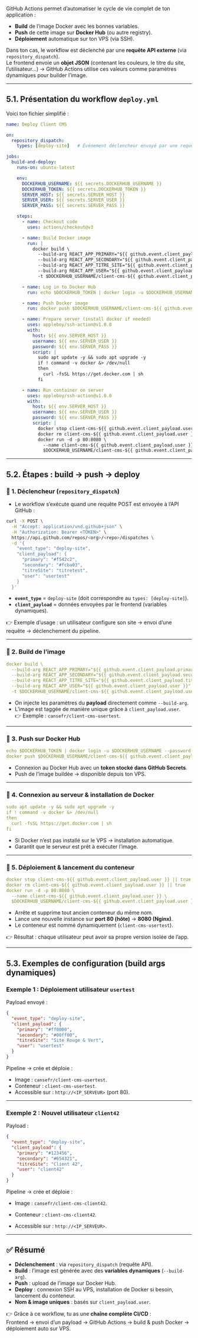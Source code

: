 

GitHub Actions permet d’automatiser le cycle de vie complet de ton application :

- **Build** de l’image Docker avec les bonnes variables.
- **Push** de cette image sur **Docker Hub** (ou autre registry).
- **Déploiement** automatique sur ton VPS (via SSH).
    

Dans ton cas, le workflow est déclenché par une **requête API externe** (via `repository_dispatch`).  
Le frontend envoie un **objet JSON** (contenant les couleurs, le titre du site, l’utilisateur…) → GitHub Actions utilise ces valeurs comme paramètres dynamiques pour builder l’image.

---

## 5.1. Présentation du workflow `deploy.yml`

Voici ton fichier simplifié :

```yaml
name: Deploy Client CMS

on:
  repository_dispatch:
    types: [deploy-site]   # Événement déclencheur envoyé par une requête POST à l’API GitHub

jobs:
  build-and-deploy:
    runs-on: ubuntu-latest

    env:
      DOCKERHUB_USERNAME: ${{ secrets.DOCKERHUB_USERNAME }}
      DOCKERHUB_TOKEN: ${{ secrets.DOCKERHUB_TOKEN }}
      SERVER_HOST: ${{ secrets.SERVER_HOST }}
      SERVER_USER: ${{ secrets.SERVER_USER }}
      SERVER_PASS: ${{ secrets.SERVER_PASS }}

    steps:
      - name: Checkout code
        uses: actions/checkout@v3

      - name: Build Docker image
        run: |
          docker build \
            --build-arg REACT_APP_PRIMARY="${{ github.event.client_payload.primary }}" \
            --build-arg REACT_APP_SECONDARY="${{ github.event.client_payload.secondary }}" \
            --build-arg REACT_APP_TITRE_SITE="${{ github.event.client_payload.titreSite }}" \
            --build-arg REACT_APP_USER="${{ github.event.client_payload.user }}" \
            -t $DOCKERHUB_USERNAME/client-cms-${{ github.event.client_payload.user }} .

      - name: Log in to Docker Hub
        run: echo $DOCKERHUB_TOKEN | docker login -u $DOCKERHUB_USERNAME --password-stdin

      - name: Push Docker image
        run: docker push $DOCKERHUB_USERNAME/client-cms-${{ github.event.client_payload.user }}

      - name: Prepare server (install docker if needed)
        uses: appleboy/ssh-action@v1.0.0
        with:
          host: ${{ env.SERVER_HOST }}
          username: ${{ env.SERVER_USER }}
          password: ${{ env.SERVER_PASS }}
          script: |
            sudo apt update -y && sudo apt upgrade -y
            if ! command -v docker &> /dev/null
            then
              curl -fsSL https://get.docker.com | sh
            fi

      - name: Run container on server
        uses: appleboy/ssh-action@v1.0.0
        with:
          host: ${{ env.SERVER_HOST }}
          username: ${{ env.SERVER_USER }}
          password: ${{ env.SERVER_PASS }}
          script: |
            docker stop client-cms-${{ github.event.client_payload.user }} || true
            docker rm client-cms-${{ github.event.client_payload.user }} || true
            docker run -d -p 80:8080 \
              --name client-cms-${{ github.event.client_payload.user }} \
              $DOCKERHUB_USERNAME/client-cms-${{ github.event.client_payload.user }}
```

---

## 5.2. Étapes : build → push → deploy

### 🔹 1. **Déclencheur (`repository_dispatch`)**

- Le workflow s’exécute quand une requête POST est envoyée à l’API GitHub :
    

```bash
curl -X POST \
  -H "Accept: application/vnd.github+json" \
  -H "Authorization: Bearer <TOKEN>" \
  https://api.github.com/repos/<org>/<repo>/dispatches \
  -d '{
    "event_type": "deploy-site",
    "client_payload": {
      "primary": "#f542c2",
      "secondary": "#fcba03",
      "titreSite": "titretest",
      "user": "usertest"
    }
  }'
```

- **`event_type`** = `deploy-site` (doit correspondre au `types: [deploy-site]`).
- **`client_payload`** = données envoyées par le frontend (variables dynamiques).
    

👉 Exemple d’usage : un utilisateur configure son site → envoi d’une requête → déclenchement du pipeline.

---

### 🔹 2. **Build de l’image**

```yaml
docker build \
  --build-arg REACT_APP_PRIMARY="${{ github.event.client_payload.primary }}" \
  --build-arg REACT_APP_SECONDARY="${{ github.event.client_payload.secondary }}" \
  --build-arg REACT_APP_TITRE_SITE="${{ github.event.client_payload.titreSite }}" \
  --build-arg REACT_APP_USER="${{ github.event.client_payload.user }}" \
  -t $DOCKERHUB_USERNAME/client-cms-${{ github.event.client_payload.user }} .
```

- On injecte les paramètres du **payload** directement comme `--build-arg`.
- L’image est taggée de manière unique grâce à `client_payload.user`.  
    👉 Exemple : `cansefr/client-cms-usertest`.
    

---

### 🔹 3. **Push sur Docker Hub**

```yaml
echo $DOCKERHUB_TOKEN | docker login -u $DOCKERHUB_USERNAME --password-stdin
docker push $DOCKERHUB_USERNAME/client-cms-${{ github.event.client_payload.user }}
```

- Connexion au Docker Hub avec un **token stocké dans GitHub Secrets**.
- Push de l’image buildée → disponible depuis ton VPS.
    

---

### 🔹 4. **Connexion au serveur & installation de Docker**

```yaml
sudo apt update -y && sudo apt upgrade -y
if ! command -v docker &> /dev/null
then
  curl -fsSL https://get.docker.com | sh
fi
```

- Si Docker n’est pas installé sur le VPS → installation automatique.
- Garantit que le serveur est prêt à exécuter l’image.
    

---

### 🔹 5. **Déploiement & lancement du conteneur**

```yaml
docker stop client-cms-${{ github.event.client_payload.user }} || true
docker rm client-cms-${{ github.event.client_payload.user }} || true
docker run -d -p 80:8080 \
  --name client-cms-${{ github.event.client_payload.user }} \
  $DOCKERHUB_USERNAME/client-cms-${{ github.event.client_payload.user }}
```

- Arrête et supprime tout ancien conteneur du même nom.
- Lance une nouvelle instance sur **port 80 (hôte)** → **8080 (Nginx)**.
- Le conteneur est nommé dynamiquement (`client-cms-usertest`).
    

👉 Résultat : chaque utilisateur peut avoir sa propre version isolée de l’app.

---

## 5.3. Exemples de configuration (build args dynamiques)

### Exemple 1 : Déploiement utilisateur `usertest`

Payload envoyé :

```json
{
  "event_type": "deploy-site",
  "client_payload": {
    "primary": "#ff0000",
    "secondary": "#00ff00",
    "titreSite": "Site Rouge & Vert",
    "user": "usertest"
  }
}
```

Pipeline → crée et déploie :

- Image : `cansefr/client-cms-usertest`.
- Conteneur : `client-cms-usertest`.
- Accessible sur : `http://<IP_SERVEUR>` (port 80).
    

---

### Exemple 2 : Nouvel utilisateur `client42`

Payload :

```json
{
  "event_type": "deploy-site",
  "client_payload": {
    "primary": "#123456",
    "secondary": "#654321",
    "titreSite": "Client 42",
    "user": "client42"
  }
}
```

Pipeline → crée et déploie :

- Image : `cansefr/client-cms-client42`.
    
- Conteneur : `client-cms-client42`.
    
- Accessible sur : `http://<IP_SERVEUR>`.
    

---

## ✅ Résumé

- **Déclenchement** : via `repository_dispatch` (requête API).
- **Build** : l’image est générée avec des **variables dynamiques** (`--build-arg`).
- **Push** : upload de l’image sur Docker Hub.
- **Deploy** : connexion SSH au VPS, installation de Docker si besoin, lancement du conteneur.
- **Nom & image uniques** : basés sur `client_payload.user`.
    

👉 Grâce à ce workflow, tu as une **chaîne complète CI/CD** :  
Frontend → envoi d’un payload → GitHub Actions → build & push Docker → déploiement auto sur VPS.

